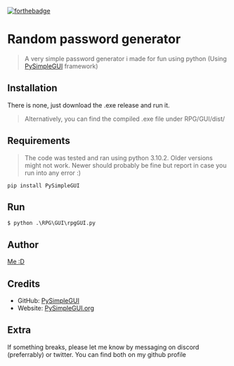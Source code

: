 [![forthebadge](https://forthebadge.com/images/badges/made-with-python.svg)](https://forthebadge.com)

# Random password generator
> A very simple password generator i made for fun using python (Using [PySimpleGUI](https://github.com/PySimpleGUI) framework)
 
## Installation

There is none, just download the .exe release and run it.
> Alternatively, you can find the compiled .exe file under RPG/GUI/dist/

## Requirements
> The code was tested and ran using python 3.10.2. Older versions might not work. Newer should probably be fine but report in case you run into any error :)
```shell
pip install PySimpleGUI
```

## Run
```shell
$ python .\RPG\GUI\rpgGUI.py
```

## Author
[Me :D](https://github.com/milkyicedtea)

## Credits

- GitHub: [PySimpleGUI](https://github.com/PySimpleGUI)
- Website: [PySimpleGUI.org](https://PySimpleGUI.org)

## Extra
If something breaks, please let me know by messaging on discord (preferrably) or twitter. You can find both on my github profile
